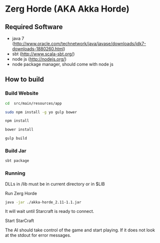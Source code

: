 # Zerg Horde (AKA Akka Horde)

## Required Software 

* java 7 (http://www.oracle.com/technetwork/java/javase/downloads/jdk7-downloads-1880260.html)
* sbt (http://www.scala-sbt.org/)
* node js (http://nodejs.org/)
* node package manager, should come with node js

## How to build
### Build Website
```bash
cd  src/main/resources/app
```

```bash
sudo npm install -g yo gulp bower
```

```bash
npm install
```

```bash
bower install
```

```bash
gulp build
```
### Build Jar
```bash
sbt package
```
### Running
DLLs in /lib must be in current directory or in $LIB

Run Zerg Horde

```bash
java -jar ./akka-horde_2.11-1.1.jar
````

It will wait until Starcraft is ready to connect.

Start StarCraft

The AI should take control of the game and start playing. If it does not look at the stdout for error messages.
